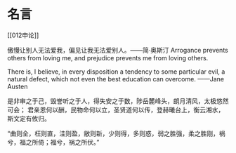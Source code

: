 # 名言
[[012申论]]

傲慢让别人无法爱我，偏见让我无法爱别人。——简·奥斯汀
Arrogance prevents others from loving me, and prejudice prevents me from loving others.


There is, I believe, in every disposition a tendency to some particular evil, a natural defect, which not even the best education can overcome.
——Jane Austen

是非审之于己，毁誉听之于人，得失安之于数，陟岳麓峰头，朗月清风，太极悠然可会； 君亲恩何以酬，民物命何以立，圣贤道何以传，登赫曦台上，衡云湘水，斯文定有攸归。


“曲则全，枉则直，洼则盈，敝则新，少则得，多则惑，弱之胜强，柔之胜刚，祸兮，福之所倚；福兮，祸之所伏。”